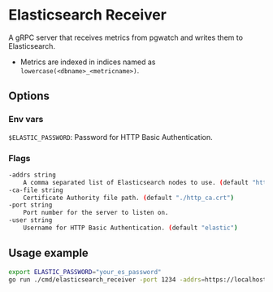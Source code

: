 # Elasticsearch Receiver
 
A gRPC server that receives metrics from pgwatch and writes them to Elasticsearch. 

- Metrics are indexed in indices named as `lowercase(<dbname>_<metricname>)`.

## Options

### Env vars
 `$ELASTIC_PASSWORD`: Password for HTTP Basic Authentication.

### Flags

```bash
-addrs string
    A comma separated list of Elasticsearch nodes to use. (default "https://localhost:9200")
-ca-file string
    Certificate Authority file path. (default "./http_ca.crt")
-port string
    Port number for the server to listen on.
-user string
    Username for HTTP Basic Authentication. (default "elastic")
```

## Usage example

```bash
export ELASTIC_PASSWORD="your_es_password"
go run ./cmd/elasticsearch_receiver -port 1234 -addrs=https://localhost:9200 -user=elastic -ca-file=http_ca.crt
```